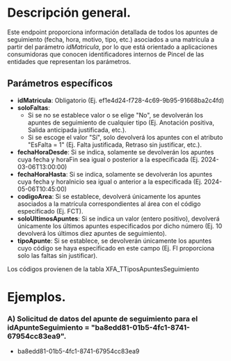 # Descripción general.

Este endpoint proporciona información detallada de todos los apuntes de seguimiento (fecha, hora, motivo, tipo, etc.) asociados a una matrícula a partir del parámetro *idMatricula*, por lo que está orientado a aplicaciones consumidoras que conocen identificadores internos de Pincel de las entidades que representan los parámetros.  

## Parámetros específicos

* **idMatricula**: Obligatorio (Ej. ef1e4d24-f728-4c69-9b95-91668ba2c4fd)
* **soloFaltas**:
  * Si se no se establece valor o se elige "No", se devolverán los apuntes de seguimiento de cualquier tipo (Ej. Anotación positiva, Salida anticipada justificada, etc.).
  * Si se escoge el valor "Sí", solo devolverá los apuntes con el atributo "EsFalta = 1" (Ej. Falta justificada, Retraso sin justificar, etc.).
* **fechaHoraDesde**: Si se indica, solamente se devolverán los apuntes cuya fecha y horaFin sea igual o posterior a la especificada (Ej. 2024-03-06T13:00:00)
* **fechaHoraHasta**: Si se indica, solamente se devolverán los apuntes cuya fecha y horaInicio sea igual o anterior a la especificada (Ej. 2024-05-06T10:45:00)
* **codigoArea**: Si se establece, devolverá únicamente los apuntes asociados a la matrícula correspondientes al área con el código especificado (Ej. FCT).
* **soloUltimosApuntes**: Si se indica un valor (entero positivo), devolverá únicamente los últimos apuntes especificados por dicho número (Ej. 10 devolverá los últimos diez apuntes de seguimiento).
* **tipoApunte**: Si se establece, se devolverán únicamente los apuntes cuyo código se haya especificado en este campo (Ej. FI proporciona solo las faltas sin justificar).


Los códigos provienen de la tabla XFA_TTiposApuntesSeguimiento

# Ejemplos.
### A) Solicitud de datos del apunte de seguimiento para el idApunteSeguimiento = "ba8edd81-01b5-4fc1-8741-67954cc83ea9".
* ba8edd81-01b5-4fc1-8741-67954cc83ea9

